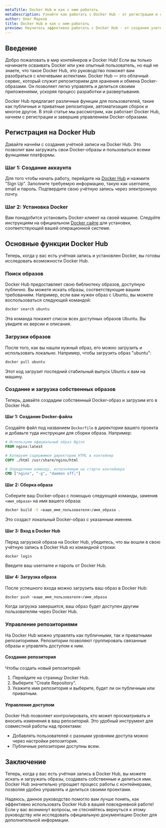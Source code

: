 ```yaml
---
metaTitle: Docker Hub и как с ним работать
metaDescription: Узнайте как работать с Docker Hub - от регистрации и основного функционала до загрузки и управления изображениями Docker чтобы ускорить процесс разработки и развертывания приложений
author: Олег Марков
title: Docker Hub и как с ним работать
preview: Научитесь эффективно работать с Docker Hub - от создания учетной записи до загрузки и управления изображениями Docker для оптимизации вашего рабочего процесса
---
```


## Введение

Добро пожаловать в мир контейнеров и Docker Hub! Если вы только начинаете осваивать Docker или уже опытный пользователь, но ещё не знаете, что такое Docker Hub, это руководство поможет вам разобраться с ключевыми аспектами. Docker Hub — это облачный сервис, который служит репозиторием для хранения и обмена Docker-образами. Он позволяет легко управлять и делиться своими приложениями, ускоряя процесс разработки и развертывания.

Docker Hub предлагает различные функции для пользователей, такие как публичные и приватные репозитории, автоматизация сборок и многое другое. В этой статье мы рассмотрим, как работает Docker Hub, начнем с регистрации и завершив управлением Docker-образами.

## Регистрация на Docker Hub

Давайте начнём с создания учётной записи на Docker Hub. Это позволит вам загружать свои Docker-образы и пользоваться всеми функциями платформы.

### Шаг 1: Создание аккаунта

Для того чтобы начать работу, перейдите на [Docker Hub](https://hub.docker.com/) и нажмите "Sign Up". Заполните требуемую информацию, такую как username, email и пароль. Подтвердите свою учётную запись через электронную почту.

### Шаг 2: Установка Docker

Вам понадобится установить Docker-клиент на своей машине. Следуйте инструкциям на официальном [Docker сайте](https://docs.docker.com/get-docker/) для установки, соответствующей вашей операционной системе.

## Основные функции Docker Hub

Теперь, когда у вас есть учётная запись и установлен Docker, вы готовы исследовать возможности Docker Hub.

### Поиск образов

Docker Hub предоставляет свою библиотеку образов, доступную публично. Вы можете искать образы, соответствующие вашим требованиям. Например, если вам нужен образ с Ubuntu, вы можете воспользоваться следующей командой:

```bash
docker search ubuntu
```

Эта команда покажет список всех доступных образов Ubuntu. Вы увидите их версии и описания.

### Загрузки образов 

После того, как вы нашли нужный образ, его можно загрузить и использовать локально. Например, чтобы загрузить образ "ubuntu":

```bash
docker pull ubuntu
```

Этот код загрузит последний стабильный выпуск Ubuntu к вам на машину.

### Создание и загрузка собственных образов

Теперь, давайте создадим собственный Docker-образ и загрузим его в Docker Hub.

#### Шаг 1: Создание Docker-файла

Создайте файл под названием `Dockerfile` в директории вашего проекта и добавьте туда инструкции для сборки образа. Например:

```dockerfile
# Используем официальный образ Nginx
FROM nginx:latest

# Копируем содержимое директории HTML в контейнер 
COPY ./html /usr/share/nginx/html

# Определяем команду, исполняемую на старте контейнера
CMD ["nginx", "-g", "daemon off;"]
```

#### Шаг 2: Сборка образа

Соберите ваш Docker-образ с помощью следующей команды, заменив `<имя_образа>` на имя вашего образа:

```bash
docker build -t <ваше_имя_пользователя>/имя_образа .
```

Это создаст локальный Docker-образ с указанным именем.

#### Шаг 3: Вход в Docker Hub

Перед загрузкой образа на Docker Hub, убедитесь, что вы вошли в свою учётную запись в Docker Hub из командной строки:

```bash
docker login
```

Введите ваш username и пароль от Docker Hub.

#### Шаг 4: Загрузка образа

После успешного входа можно загрузить ваш образ в Docker Hub:

```bash
docker push <ваше_имя_пользователя>/имя_образа
```

Когда загрузка завершится, ваш образ будет доступен другим пользователям через Docker Hub.

### Управление репозиториями

На Docker Hub можно управлять как публичными, так и приватными репозиториями. Репозитории позволяют группировать связанные образы и управлять доступом к ним.

#### Создание репозитория

Чтобы создать новый репозиторий:

1. Перейдите на страницу Docker Hub.
2. Выберите "Create Repository".
3. Укажите имя репозитория и выберите, будет ли он публичным или приватным.

#### Управление доступом

Docker Hub позволяет контролировать, кто может просматривать и вносить изменения в ваш репозиторий. Это удобный инструмент для совместной работы над проектами:

- Добавлять пользователей с разными уровнями доступа можно через настройки репозитория.
- Публичные репозитории доступны всем.

## Заключение

Теперь, когда у вас есть учётная запись в Docker Hub, вы можете искать и загружать образы, создавать собственные и делиться ими. Docker Hub значительно упрощает процесс работы с контейнерами, позволяя удобно управлять и делиться своими проектами. 

Надеюсь, данное руководство помогло вам лучше понять, как эффективно использовать Docker Hub в вашей повседневной работе! Если у вас возникнут вопросы, не стесняйтесь вернуться к этому руководству или исследовать официальную документацию Docker для дополнительной информации.